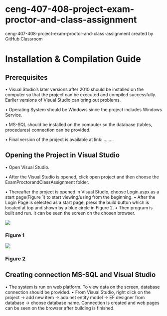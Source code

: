 # ceng-407-408-project-exam-proctor-and-class-assignment
ceng-407-408-project-exam-proctor-and-class-assignment created by GitHub Classroom

# Installation & Compilation Guide

## Prerequisites
•	Visual Studio’s later versions after 2010 should be installed on the computer so that the project can be executed and compiled successfully. Earlier versions of Visual Studio can bring out problems.

•	Operating System should be Windows since the project includes Windows Service.

•	MS-SQL should be installed on the computer so the database (tables, procedures) connection can be provided.

•	Final version of the project is available at link: ........

## Opening the Project in Visual Studio

•	Open Visual Studio.

•	After the Visual Studio is opened, click open project and then choose the ExamProctorandClassAssignment folder.

•	Thereafter the project is opened in Visual Studio, choose Login.aspx as a start page(Figure 1) to start viewing/using from the beginning.
•	After the Login Page is selected as a start page, press the build button which is located at top and shown by a blue circle in Figure 2.
•	Then program is built and run. It can be seen the screen on the chosen browser.


![](https://image.ibb.co/gQdqyy/figure1.jpg)
### Figure 1

![](https://image.ibb.co/kFLQWJ/figure2.jpg)
### Figure 2

## Creating connection MS-SQL and Visual Studio
•	The system is run on web platform. To view data on the screen, database connection should be provided.
•	From Visual Studio, right click on the project -> add new item -> ado.net entity model -> EF designer from database -> choose database name.
Connection is created and web pages can be seen on the browser after building is finished.
